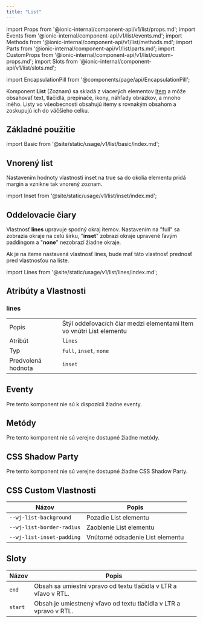 ```yaml
---
title: "List"
---
```

import Props from '@ionic-internal/component-api/v1/list/props.md';
import Events from '@ionic-internal/component-api/v1/list/events.md';
import Methods from '@ionic-internal/component-api/v1/list/methods.md';
import Parts from '@ionic-internal/component-api/v1/list/parts.md';
import CustomProps from '@ionic-internal/component-api/v1/list/custom-props.md';
import Slots from '@ionic-internal/component-api/v1/list/slots.md';

<head>
  <title>List: Item List View Component for iOS and Android Apps</title>
  <meta name="description" content="Lists are made up of multiple rows of items containing text, icons, toggles, and more. Learn about the list view component for iOS and Android Ionic apps." />
</head>

import EncapsulationPill from '@components/page/api/EncapsulationPill';


Komponent **List** (Zoznam) sa skladá z viacerých elementov [Item](./item) a môže obsahovať text, tlačidlá, prepínače, ikony, náhľady obrázkov, a mnoho iného. Listy vo všeobecnosti obsahujú itemy s rovnakým obsahom a zoskupujú ich do väčšieho celku.

## Základné použitie

import Basic from '@site/static/usage/v1/list/basic/index.md';

<Basic />


## Vnorený list

Nastavením hodnoty vlastnosti inset na true sa do okolia elementu pridá margin a vznikne tak vnorený zoznam.

import Inset from '@site/static/usage/v1/list/inset/index.md';

<Inset />


## Oddelovacie čiary

Vlastnosť **lines** upravuje spodný okraj itemov. Nastavením na "full" sa zobrazia okraje na celú šírku, "**inset**" zobrazí okraje upravené ľavým paddingom a "**none**" nezobrazí žiadne okraje. 

Ak je na iteme nastavená vlastnosť lines, bude mať táto vlastnosť prednosť pred vlastnosťou na liste.

import Lines from '@site/static/usage/v1/list/lines/index.md';

<Lines />


## Atribúty a Vlastnosti

### lines

|  |  |
| --- | --- |
| Popis | Štýl oddeľovacích čiar medzi elementami Item vo vnútri List elementu |
| Atribút | `lines` |
| Typ | `full`, `inset`, `none` |
| Predvolená hodnota | `inset` |


## Eventy

Pre tento komponent nie sú k dispozícii žiadne eventy.

## Metódy

Pre tento komponent nie sú verejne dostupné žiadne metódy.

## CSS Shadow Party

Pre tento komponent nie sú verejne dostupné žiadne CSS Shadow Party.

## CSS Custom Vlastnosti

| Názov | Popis |
| --- | --- |
| `--wj-list-background`        |  Pozadie List elementu           |
| `--wj-list-border-radius`     |  Zaoblenie List elementu           |
| `--wj-list-inset-padding`     |  Vnútorné odsadenie List elementu           |

## Sloty

| Názov | Popis |
| --- | --- |
| `end` | Obsah sa umiestni vpravo od textu tlačidla v LTR a vľavo v RTL. |
| `start` | Obsah je umiestnený vľavo od textu tlačidla v LTR a vpravo v RTL. |